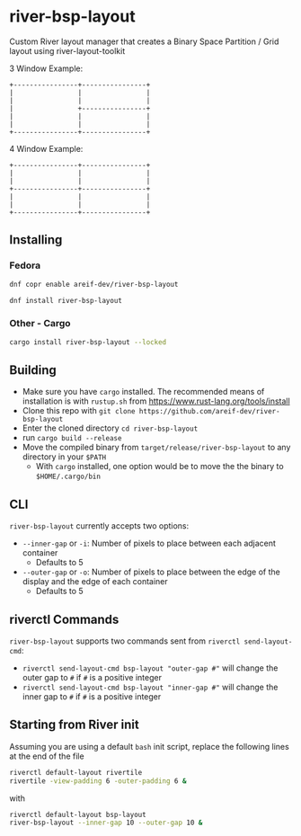 # river-bsp-layout

Custom River layout manager that creates a Binary Space Partition / Grid layout using river-layout-toolkit

3 Window Example:
```
+----------------+----------------+
|                |                |
|                |                |
|                +----------------+
|                |                |
|                |                |
+----------------+----------------+
```

4 Window Example:
```
+----------------+----------------+
|                |                |
|                |                |
+----------------+----------------+
|                |                |
|                |                |
+----------------+----------------+
```

## Installing 

### Fedora 

```bash 
dnf copr enable areif-dev/river-bsp-layout
```

```bash 
dnf install river-bsp-layout
```

### Other - Cargo 

```bash
cargo install river-bsp-layout --locked
```

## Building

* Make sure you have `cargo` installed. The recommended means of installation is with `rustup.sh` from https://www.rust-lang.org/tools/install
* Clone this repo with `git clone https://github.com/areif-dev/river-bsp-layout`
* Enter the cloned directory `cd river-bsp-layout`
* run `cargo build --release`
* Move the compiled binary from `target/release/river-bsp-layout` to any directory in your `$PATH`
  * With `cargo` installed, one option would be to move the the binary to `$HOME/.cargo/bin`

## CLI

`river-bsp-layout` currently accepts two options:
* `--inner-gap` or `-i`: Number of pixels to place between each adjacent container
  * Defaults to 5
* `--outer-gap` or `-o`: Number of pixels to place between the edge of the display and the edge of each container
  * Defaults to 5
 
## riverctl Commands

`river-bsp-layout` supports two commands sent from `riverctl send-layout-cmd`:
* `riverctl send-layout-cmd bsp-layout "outer-gap #"` will change the outer gap to `#` if `#` is a positive integer
* `riverctl send-layout-cmd bsp-layout "inner-gap #"` will change the inner gap to `#` if `#` is a positive integer

## Starting from River init

Assuming you are using a default `bash` init script, replace the following lines at the end of the file

```bash
riverctl default-layout rivertile
rivertile -view-padding 6 -outer-padding 6 &
```

with 

```bash
riverctl default-layout bsp-layout
river-bsp-layout --inner-gap 10 --outer-gap 10 &
```
